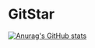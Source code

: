# GitStar
[![Anurag's GitHub stats](https://github-readme-stats.vercel.app/api?username=hwhxy&show_icons=true)](https://github.com/anuraghazra/github-readme-stats)
